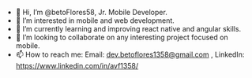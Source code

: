 - 👋 Hi, I’m @betoFlores58, Jr. Mobile Developer.
- 👀 I’m interested in mobile and web development.
- 🌱 I’m currently learning and improving react native and angular skills.
- 💞️ I’m looking to collaborate on any interesting project focused on mobile.
- 📫 How to reach me: Email: dev.betoflores1358@gmail.com , LinkedIn: https://www.linkedin.com/in/avf1358/ 

<!---
betoFlores58/betoFlores58 is a ✨ special ✨ repository because its `README.md` (this file) appears on your GitHub profile.
You can click the Preview link to take a look at your changes.
--->
